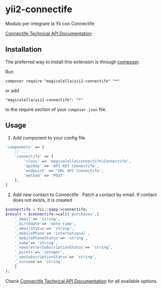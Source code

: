 # yii2-connectife
 Modulo per integrare la  Yii con Connectife
 
 [Connectife Technical API Documentation](https://api-docs.connectif.cloud/connectif-api/guides/introduction)
 
 Installation
 ------------
 
 The preferred way to install this extension is through [composer](http://getcomposer.org/download/).
 
 Run
 
 ```
 composer require "magicalella/yii2-connectife" "*"
 ```
 
 or add
 
 ```
 "magicalella/yii2-connectife": "*"
 ```
 
 to the require section of your `composer.json` file.
 
 Usage
 -----
 
 1. Add component to your config file
 ```php
 'components' => [
     // ...
     'connectife' => [
         'class' => 'magicalella\connectife\Connectife',
         'apiKey' => 'API KEY Connectife',
         'endpoint' => 'ERL API Connectife',
         'method' => 'POST'
     ],
 ]
 ```
 
 2. Add new contact to Connectife . Patch a contact by email. If contact does not exists, it is created
 ```php
 $connectife = Yii::$app->connectife;
 $result = $connectife->call('purchases',[
     '_email'=> 'string',
     '_birthdate'=> 'date-time',
     '_emailStatus'=> 'string',
     '_mobilePhone'=> 'international',
     '_mobilePhoneStatus'=> 'string',
     '_name'=> 'string',
     '_newsletterSubscriptionStatus'=> 'string',
     '_points'=> 'integer',
     '_smsSubscriptionStatus'=> 'string',
     '_surname'=> 'string'
     ]
 );
 ```
 
 Check [Connectife Technical API Documentation](https://api-docs.connectif.cloud/connectif-api/guides/introduction) for all available options.

